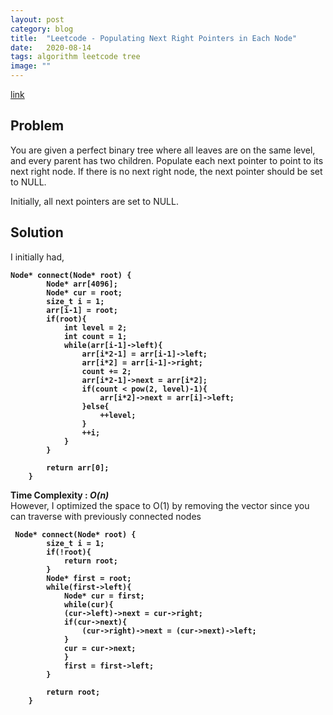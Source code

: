 ```yaml
---
layout: post
category: blog
title:  "Leetcode - Populating Next Right Pointers in Each Node"
date:   2020-08-14
tags: algorithm leetcode tree 
image: ""
---
```

<a href="https://leetcode.com/problems/binary-tree-zigzag-level-order-traversal/">link</a>

## Problem
You are given a perfect binary tree where all leaves are on the same level, and every parent has two children. 
Populate each next pointer to point to its next right node. If there is no next right node, the next pointer should be set to NULL.

Initially, all next pointers are set to NULL.

## Solution 
I initially had,
<pre><code><strong>Node* connect(Node* root) {
        Node* arr[4096];
        Node* cur = root;
        size_t i = 1;
        arr[i-1] = root;
        if(root){
            int level = 2;
            int count = 1;
            while(arr[i-1]->left){
                arr[i*2-1] = arr[i-1]->left;
                arr[i*2] = arr[i-1]->right;
                count += 2;
                arr[i*2-1]->next = arr[i*2];
                if(count < pow(2, level)-1){
                    arr[i*2]->next = arr[i]->left;
                }else{
                    ++level;
                }
                ++i;
            }
        }
        
        return arr[0];
    }
</strong></code></pre>
<strong>Time Complexity : <i>O(n)</i></strong>
<br>
However, I optimized the space to O(1) by removing the vector since you can traverse with previously connected nodes
<pre><code><strong> Node* connect(Node* root) {
        size_t i = 1;
        if(!root){
            return root;
        }
        Node* first = root;
        while(first->left){
            Node* cur = first;
            while(cur){
            (cur->left)->next = cur->right;
            if(cur->next){
                (cur->right)->next = (cur->next)->left;
            }
            cur = cur->next;
            }
            first = first->left;
        }
        
        return root;
    }</strong></code></pre>